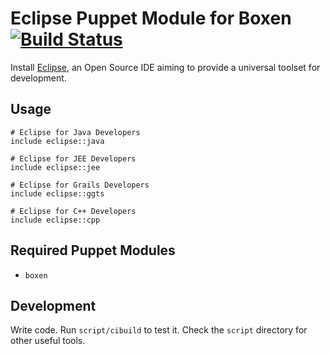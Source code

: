 # Eclipse Puppet Module for Boxen [![Build Status](https://travis-ci.org/boxen/puppet-eclipse.png)](https://travis-ci.org/boxen/puppet-eclipse)

Install [Eclipse](http://www.eclipse.org/), an Open Source IDE aiming to provide a universal toolset for development.

## Usage

```puppet
# Eclipse for Java Developers
include eclipse::java

# Eclipse for JEE Developers
include eclipse::jee

# Eclipse for Grails Developers
include eclipse::ggts

# Eclipse for C++ Developers
include eclipse::cpp
```

## Required Puppet Modules

* `boxen`

## Development

Write code. Run `script/cibuild` to test it. Check the `script`
directory for other useful tools.
